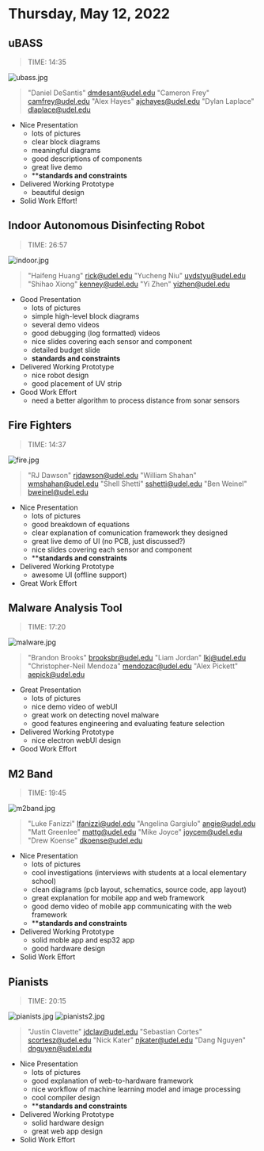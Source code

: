 
# Thursday, May 12, 2022

## uBASS

> TIME: 14:35

![ubass.jpg](https://raw.githubusercontent.com/kkatayama/Fall_Final_Presentations/main/ubass.jpg?token=GHSAT0AAAAAABQOVRHBYGAONLR2WWEXCGGGYT5W2GQ)
> "Daniel DeSantis" <dmdesant@udel.edu>
> "Cameron Frey" <camfrey@udel.edu>
> "Alex Hayes" <ajchayes@udel.edu>
> "Dylan Laplace" <dlaplace@udel.edu>

* Nice Presentation
  * lots of pictures
  * clear block diagrams
  * meaningful diagrams
  * good descriptions of components
  * great live demo
  * ****standards and constraints**
* Delivered Working Prototype
  * beautiful design
* Solid Work Effort!

## Indoor Autonomous Disinfecting Robot

> TIME: 26:57

![indoor.jpg](https://raw.githubusercontent.com/kkatayama/Fall_Final_Presentations/main/indoor.jpg?token=GHSAT0AAAAAABQOVRHAX3ZFZ4QK7MZZ7J6GYT5W2IA)
> "Haifeng Huang" <rick@udel.edu>
> "Yucheng Niu" <uydstyu@udel.edu>
> "Shihao Xiong" <kenney@udel.edu>
> "Yi Zhen" <yizhen@udel.edu>

* Good Presentation
  * lots of pictures
  * simple high-level block diagrams
  * several demo videos
  * good debugging (log formatted) videos
  * nice slides covering each sensor and component
  * detailed budget slide
  * **standards and constraints**
* Delivered Working Prototype
  * nice robot design
  * good placement of UV strip
* Good Work Effort
  * need a better algorithm to process distance from sonar sensors

## Fire Fighters

> TIME: 14:37

![fire.jpg](https://raw.githubusercontent.com/kkatayama/Fall_Final_Presentations/main/fire.jpg?token=GHSAT0AAAAAABQOVRHALIA4B2YH2B26X6JEYT5W3LQ)
> "RJ Dawson" <rjdawson@udel.edu>
> "William Shahan" <wmshahan@udel.edu>
> "Shell Shetti" <sshetti@udel.edu>
> "Ben Weinel" <bweinel@udel.edu>

* Nice Presentation
  * lots of pictures
  * good breakdown of equations
  * clear explanation of comunication framework they designed
  * great live demo of UI (no PCB, just discussed?)
  * nice slides covering each sensor and component
  * ****standards and constraints**
* Delivered Working Prototype
  * awesome UI (offline support)
* Great Work Effort

## Malware Analysis Tool

> TIME: 17:20

![malware.jpg](https://raw.githubusercontent.com/kkatayama/Fall_Final_Presentations/main/malware.jpg?token=GHSAT0AAAAAABQOVRHB7LMZP5UFWF2ZGSFSYT5W3MQ)
> "Brandon Brooks" <brooksbr@udel.edu>
> "Liam Jordan" <lkj@udel.edu>
> "Christopher-Neil Mendoza" <mendozac@udel.edu>
> "Alex Pickett" <aepick@udel.edu>

* Great Presentation
  * lots of pictures
  * nice demo video of webUI
  * great work on detecting novel malware
  * good features engineering and evaluating feature selection
* Delivered Working Prototype
  * nice electron webUI design
* Good Work Effort

## M2 Band

> TIME: 19:45

![m2band.jpg](https://raw.githubusercontent.com/kkatayama/Fall_Final_Presentations/main/m2band.jpg?token=GHSAT0AAAAAABQOVRHA6J2PUBJUHGS2V3DMYT5W6BA)
> "Luke Fanizzi" <lfanizzi@udel.edu>
> "Angelina Gargiulo" <angie@udel.edu>
> "Matt Greenlee" <mattg@udel.edu>
> "Mike Joyce" <joycem@udel.edu>
> "Drew Koense" <dkoense@udel.edu>

* Nice Presentation
  * lots of pictures
  * cool investigations (interviews with students at a local elementary school)
  * clean diagrams (pcb layout, schematics, source code, app layout)
  * great explanation for mobile app and web framework
  * good demo video of mobile app communicating with the web framework
  * ****standards and constraints**
* Delivered Working Prototype
  * solid moble app and esp32 app
  * good hardware design
* Solid Work Effort

## Pianists

> TIME: 20:15

![pianists.jpg](https://raw.githubusercontent.com/kkatayama/Fall_Final_Presentations/main/pianists.jpg?token=GHSAT0AAAAAABQOVRHA2YZKAJZ6WM5RE4ZYYT5WZ3Q)
![pianists2.jpg](https://raw.githubusercontent.com/kkatayama/Fall_Final_Presentations/main/pianists2.jpg?token=GHSAT0AAAAAABQOVRHBG7P6463D6TMQKF5OYT5WZ4Q)
> "Justin Clavette" <jdclav@udel.edu>
> "Sebastian Cortes" <scortesz@udel.edu>
> "Nick Kater" <njkater@udel.edu>
> "Dang Nguyen" <dnguyen@udel.edu>

* Nice Presentation
  * lots of pictures
  * good explanation of web-to-hardware framework
  * nice workflow of machine learning model and image processing
  * cool compiler design
  * ****standards and constraints**
* Delivered Working Prototype
  * solid hardware design
  * great web app design
* Solid Work Effort

<!-- 
# Tuesday, May 17, 2022

## Sample

> TIME: s

![s.jpg](s.jpg)

* Nice Presentation
  * lots of pictures
  * good breakdown of equations
  * standards and constraints
* Delivered Working Prototype
  * nice robot design
* Good Work Effort
  * need a better algorithm to process distance from sonar sensors
-->
